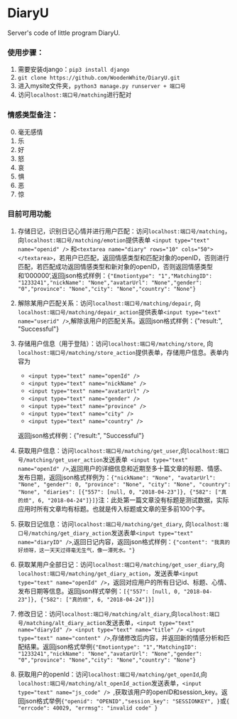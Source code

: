 # DiaryU
Server's code of little program DiaryU.

### 使用步骤：
1. 需要安装django：``pip3 install django``
1. ``git clone https://github.com/WoodenWhite/DiaryU.git``
2. 进入mysite文件夹，``python3 manage.py runserver + 端口号``
3. 访问``localhost:端口号/matching``进行配对
### 情感类型备注：

0. 毫无感情
1. 乐
2. 好
3. 怒
4. 哀
5. 惧
6. 恶
7. 惊

### 目前可用功能
1. 存储日记，识别日记心情并进行用户匹配：访问``localhost:端口号/matching``，向``localhost:端口号/matching/emotion``提供表单 ``<input type="text" name="openid" />`` 和``<textarea name="diary" rows="10" cols="50"></textarea>``，若用户已匹配，返回情感类型和匹配对象的openID，否则进行匹配，若匹配成功返回情感类型和新对象的openID，否则返回情感类型和’000000‘,返回json格式样例：``{"Emotiontype": "1","MatchingID": "1233241","nickName": "None","avatarUrl": "None","gender": "0","province": "None","city": "None","country": "None"}``
2. 解除某用户匹配关系：访问``localhost:端口号/matching/depair``, 向``localhost:端口号/matching/depair_action``提供表单``<input type="text" name="userid" />``,解除该用户的匹配关系。返回json格式样例：{"result:", "Successful"}
3. 存储用户信息（用于登陆）：访问``localhost:端口号/matching/store``, 向``localhost:端口号/matching/store_action``提供表单，存储用户信息。表单内容为    
    - ``<input type="text" name="openId" /> ``
    - ``<input type="text" name="nickName" />``
    - ``<input type="text" name="avatarUrl" />``
    - ``<input type="text" name="gender" />``
    - ``<input type="text" name="province" />`` 
    - ``<input type="text" name="city" /> ``
    - ``<input type="text" name="country" />``
    
    返回json格式样例：{"result:", "Successful"}
4. 获取用户信息：访问``localhost:端口号/matching/get_user``,向``localhost:端口号/matching/get_user_action``发送表单`` <input type="text" name="openId" />``,返回用户的详细信息和近期至多十篇文章的标题、情感、发布日期，返回json格式样例为：``{"nickName": "None", "avatarUrl": "None", "gender": 0, "province": "None", "city": "None", "country": "None", "diaries": [{"557": [null, 0, "2018-04-23"]}, {"582": ["真的烦", 6, "2018-04-24"]}]}``注：此处第一篇文章没有标题是测试数据，实际应用时所有文章均有标题。也就是传入标题或文章的至多前100个字。

5. 获取日记信息：访问``localhost:端口号/matching/get_diary``, 向``localhost:端口号/matching/get_diary_action``发送表单``<input type="text" name="diaryID" />``,返回日记内容，返回json格式样例：``{"content": "我真的好烦呀，这一天天过得毫无生气，像一潭死水。"}``

6. 获取某用户全部日记：访问``localhost:端口号/matching/get_user_diary``,向``localhost:端口号/matching/get_diary_action``，发送表单``<input type="text" name="openId" />``，返回对应用户的所有日记id、标题、心情、发布日期等信息。返回json样式举例：``[{"557": [null, 0, "2018-04-23"]}, {"582": ["真的烦", 6, "2018-04-24"]}]``
7. 修改日记：访问``localhost:端口号/matching/alt_diary``,向``localhost:端口号/matching/alt_diary_action``发送表单，``<input type="text" name="diaryId" /> <input type="text" name="title" /> <input type="text" name="content" />``,存储修改后内容，并返回新的情感分析和匹配结果。返回json格式举例``{"Emotiontype": "1","MatchingID": "1233241","nickName": "None","avatarUrl": "None","gender": "0","province": "None","city": "None","country": "None"}``
8. 获取用户的openId：访问``localhost:端口号/matching/get_openId``,向``localhost:端口号/matching/alt_openId_action``发送表单，``<input type="text" name="js_code" /> ``,获取该用户的openID和session_key。返回json格式举例``{"openid": "OPENID","session_key": "SESSIONKEY", }``或``{ "errcode": 40029, "errmsg": "invalid code" }``